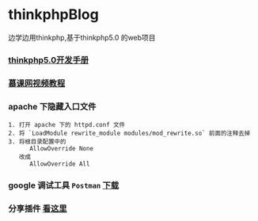 # thinkphpBlog

边学边用thinkphp,基于thinkphp5.0 的web项目

### [thinkphp5.0开发手册](http://www.kancloud.cn/manual/thinkphp5/118008)
### [慕课网视频教程](http://www.imooc.com/video/14764)

### apache 下隐藏入口文件

```
1. 打开 apache 下的 httpd.conf 文件
2. 将 `LoadModule rewrite_module modules/mod_rewrite.so` 前面的注释去掉
3. 将根目录配置中的
      AllowOverride None
   改成
      AllowOverride All
```

### google 调试工具 `Postman` [下载](http://download.csdn.net/detail/c15959140478/9728559)

### 分享插件 [看这里](http://www.jiathis.com/)